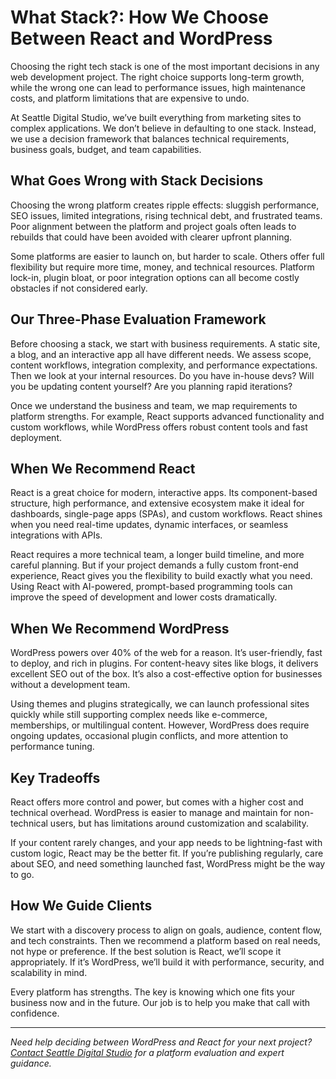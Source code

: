 # What Stack?: How We Choose Between React and WordPress

Choosing the right tech stack is one of the most important decisions in any web development project. The right choice supports long-term growth, while the wrong one can lead to performance issues, high maintenance costs, and platform limitations that are expensive to undo.

At Seattle Digital Studio, we’ve built everything from marketing sites to complex applications. We don’t believe in defaulting to one stack. Instead, we use a decision framework that balances technical requirements, business goals, budget, and team capabilities.

## What Goes Wrong with Stack Decisions

Choosing the wrong platform creates ripple effects: sluggish performance, SEO issues, limited integrations, rising technical debt, and frustrated teams. Poor alignment between the platform and project goals often leads to rebuilds that could have been avoided with clearer upfront planning.

Some platforms are easier to launch on, but harder to scale. Others offer full flexibility but require more time, money, and technical resources. Platform lock-in, plugin bloat, or poor integration options can all become costly obstacles if not considered early.

## Our Three-Phase Evaluation Framework

Before choosing a stack, we start with business requirements. A static site, a blog, and an interactive app all have different needs. We assess scope, content workflows, integration complexity, and performance expectations. Then we look at your internal resources. Do you have in-house devs? Will you be updating content yourself? Are you planning rapid iterations?

Once we understand the business and team, we map requirements to platform strengths. For example, React supports advanced functionality and custom workflows, while WordPress offers robust content tools and fast deployment.

## When We Recommend React

React is a great choice for modern, interactive apps. Its component-based structure, high performance, and extensive ecosystem make it ideal for dashboards, single-page apps (SPAs), and custom workflows. React shines when you need real-time updates, dynamic interfaces, or seamless integrations with APIs.

React requires a more technical team, a longer build timeline, and more careful planning. But if your project demands a fully custom front-end experience, React gives you the flexibility to build exactly what you need. Using React with AI-powered, prompt-based programming tools can improve the speed of development and lower costs dramatically.

## When We Recommend WordPress

WordPress powers over 40% of the web for a reason. It’s user-friendly, fast to deploy, and rich in plugins. For content-heavy sites like blogs, it delivers excellent SEO out of the box. It’s also a cost-effective option for businesses without a development team.

Using themes and plugins strategically, we can launch professional sites quickly while still supporting complex needs like e-commerce, memberships, or multilingual content. However, WordPress does require ongoing updates, occasional plugin conflicts, and more attention to performance tuning.

## Key Tradeoffs

React offers more control and power, but comes with a higher cost and technical overhead. WordPress is easier to manage and maintain for non-technical users, but has limitations around customization and scalability.

If your content rarely changes, and your app needs to be lightning-fast with custom logic, React may be the better fit. If you’re publishing regularly, care about SEO, and need something launched fast, WordPress might be the way to go.

## How We Guide Clients

We start with a discovery process to align on goals, audience, content flow, and tech constraints. Then we recommend a platform based on real needs, not hype or preference. If the best solution is React, we’ll scope it appropriately. If it’s WordPress, we’ll build it with performance, security, and scalability in mind.

Every platform has strengths. The key is knowing which one fits your business now and in the future. Our job is to help you make that call with confidence.

<HR>

*Need help deciding between WordPress and React for your next project? [Contact Seattle Digital Studio](/contact) for a platform evaluation and expert guidance.*